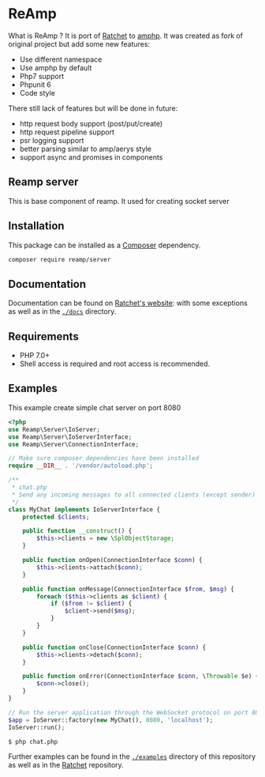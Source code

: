 # ReAmp
What is ReAmp ? It is port of [Ratchet](http://socketo.me) to [amphp](https://amphp.org/). It was created as fork of original project but add some new features:
 * Use different namespace
 * Use amphp by default 
 * Php7 support
 * Phpunit 6
 * Code style
 
There still lack of features but will be done in future:
 * http request body support (post/put/create) 
 * http request pipeline support 
 * psr logging support 
 * better parsing similar to amp/aerys style
 * support async and promises in components 

## Reamp server
This is base component of reamp. It used for creating socket server

## Installation

This package can be installed as a [Composer](https://getcomposer.org/) dependency.

```bash
composer require reamp/server
```

## Documentation

Documentation can be found on [Ratchet's website](http://socketo.me): with some exceptions as well as in the [`./docs`](./docs) directory.

## Requirements

- PHP 7.0+
- Shell access is required and root access is recommended.

## Examples

This example create simple chat server on port 8080
```php
<?php
use Reamp\Server\IoServer;
use Reamp\Server\IoServerInterface;
use Reamp\Server\ConnectionInterface;

// Make sure composer dependencies have been installed
require __DIR__ . '/vendor/autoload.php';

/**
 * chat.php
 * Send any incoming messages to all connected clients (except sender)
 */
class MyChat implements IoServerInterface {
    protected $clients;

    public function __construct() {
        $this->clients = new \SplObjectStorage;
    }

    public function onOpen(ConnectionInterface $conn) {
        $this->clients->attach($conn);
    }

    public function onMessage(ConnectionInterface $from, $msg) {
        foreach ($this->clients as $client) {
            if ($from != $client) {
                $client->send($msg);
            }
        }
    }

    public function onClose(ConnectionInterface $conn) {
        $this->clients->detach($conn);
    }

    public function onError(ConnectionInterface $conn, \Throwable $e) {
        $conn->close();
    }
}

// Run the server application through the WebSocket protocol on port 8080
$app = IoServer::factory(new MyChat(), 8080, 'localhost');
IoServer::run();
```

    $ php chat.php

Further examples can be found in the [`./examples`](./examples) directory of this repository as well as in the [Ratchet](https://github.com/cboden/Ratchet-examples) repository.

